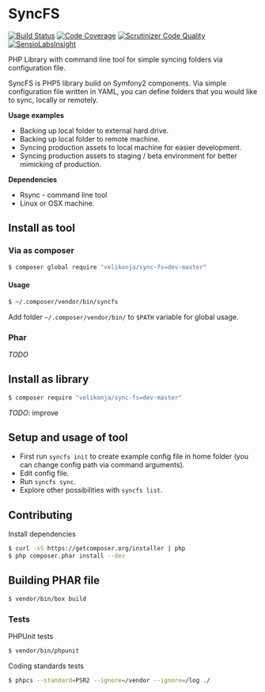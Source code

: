 # SyncFS

[![Build Status](https://travis-ci.org/matejvelikonja/SyncFS.svg?branch=master)](https://travis-ci.org/matejvelikonja/SyncFS)
[![Code Coverage](https://scrutinizer-ci.com/g/matejvelikonja/SyncFS/badges/coverage.png?b=master)](https://scrutinizer-ci.com/g/matejvelikonja/SyncFS/?branch=master)
[![Scrutinizer Code Quality](https://scrutinizer-ci.com/g/matejvelikonja/SyncFS/badges/quality-score.png?b=master)](https://scrutinizer-ci.com/g/matejvelikonja/SyncFS/?branch=master)
[![SensioLabsInsight](https://insight.sensiolabs.com/projects/aeee8e02-6ad1-47eb-924b-1d1be6844ad8/mini.png)](https://insight.sensiolabs.com/projects/aeee8e02-6ad1-47eb-924b-1d1be6844ad8)

PHP Library with command line tool for simple syncing folders via configuration file.

SyncFS is PHP5 library build on Symfony2 components. Via simple configuration file written in YAML, you can define
folders that you would like to sync, locally or remotely.

**Usage examples**

* Backing up local folder to external hard drive.
* Backing up local folder to remote machine.
* Syncing production assets to local machine for easier development.
* Syncing production assets to staging / beta environment for better mimicking of production.

**Dependencies**

* Rsync - command line tool
* Linux or OSX machine.

## Install as tool

### Via as composer

```bash
$ composer global require "velikonja/sync-fs=dev-master"
```

#### Usage

```bash
$ ~/.composer/vendor/bin/syncfs
```

Add folder `~/.composer/vendor/bin/` to `$PATH` variable for global usage.

### Phar

*TODO*

## Install as library

```bash
$ composer require "velikonja/sync-fs=dev-master"
```

*TODO*: improve

## Setup and usage of tool

* First run `syncfs init` to create example config file in home folder (you can change config path via command arguments).
* Edit config file.
* Run `syncfs sync`.
* Explore other possibilities with `syncfs list`.

## Contributing

Install dependencies
```bash
$ curl -sS https://getcomposer.org/installer | php
$ php composer.phar install --dev
```

## Building PHAR file

```bash
$ vendor/bin/box build
```

### Tests

PHPUnit tests
```bash
$ vendor/bin/phpunit
```

Coding standards tests
```bash
$ phpcs --standard=PSR2 --ignore=/vendor --ignore=/log ./
```
